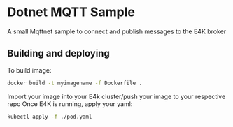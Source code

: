# Dotnet MQTT Sample

A small Mqttnet sample to connect and publish messages to the E4K broker

## Building and deploying
To build image:

```sh
docker build -t myimagename -f Dockerfile .
```

Import your image into your E4k cluster/push your image to your respective repo
Once E4K is running, apply your yaml:

```sh
kubectl apply -f ./pod.yaml
```

